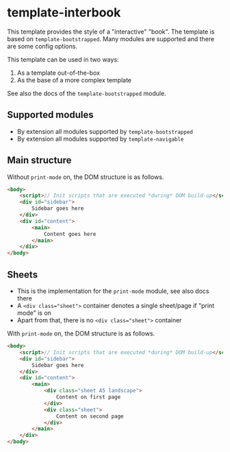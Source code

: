 # template-interbook

This template provides the style of a "interactive" "book". The template is based on `template-bootstrapped`. Many modules are supported and there are some config options.

This template can be used in two ways:
1. As a template out-of-the-box
2. As the base of a more complex template

See also the docs of the `template-bootstrapped` module.


## Supported modules
- By extension all modules supported by `template-bootstrapped`
- By extension all modules supported by `template-navigable`


## Main structure
Without `print-mode` on, the DOM structure is as follows.

```html
<body>
    <script>// Init scripts that are executed *during* DOM build-up</script>
    <div id="sidebar">
        Sidebar goes here
    </div>
    <div id="content">
        <main>
            Content goes here
        </main>
    </div>
</body>
```


## Sheets
- This is the implementation for the `print-mode` module, see also docs there 
- A `<div class="sheet">` container denotes a single sheet/page if "print mode" is on 
- Apart from that, there is no `<div class="sheet">` container

With `print-mode` on, the DOM structure is as follows.

```html
<body>
    <script>// Init scripts that are executed *during* DOM build-up</script>
    <div id="sidebar">
        Sidebar goes here
    </div>
    <div id="content">
        <main>
            <div class="sheet A5 landscape">
                Content on first page
            </div>
            <div class="sheet">
                Content on second page
            </div>
        </main>
    </div>
</body>
```